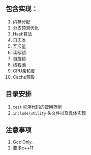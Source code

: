 ## 包含实现：
1. 内存分配
2. 分支预测优化
3. Hash算法
4. 日志类
5. 互斥量
6. 读写锁
7. 自旋锁
8. 线程池
9. CPU亲和度
10. Cache预取


## 目录安排
1. ```test```              程序代码的使用范例
2. ```include/utility```   头文件以及具体实现

## 注意事项
1. Gcc Only.
2. 要求c++11